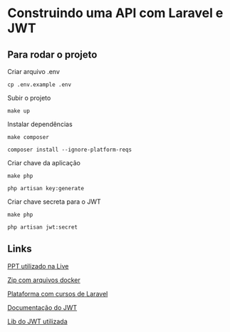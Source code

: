 # Construindo uma API com Laravel e JWT 


## Para rodar o projeto

Criar arquivo .env

``cp .env.example .env``

Subir o projeto

``make up``

Instalar dependências

``make composer``

``composer install --ignore-platform-reqs``

Criar chave da aplicação

``make php``

``php artisan key:generate``

Criar chave secreta para o JWT

``make php``

``php artisan jwt:secret``

## Links

[PPT utilizado na Live](https://docs.google.com/presentation/d/1FMctl_M15DiI1QgKOGy_Q1PkLuTyC8KnDCme0MSligY/edit?usp=sharing)

[Zip com arquivos docker](https://bit.ly/vitor-laravel-jwt-utils)

[Plataforma com cursos de Laravel](https://laracasts.com/)

[Documentação do JWT](https://jwt.io/)

[Lib do JWT utilizada](https://github.com/tymondesigns/jwt-auth)
